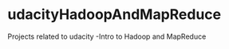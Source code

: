 udacityHadoopAndMapReduce
=========================

Projects related to udacity -Intro to Hadoop and MapReduce
